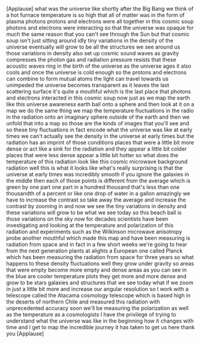 
[Applause]
what was the universe like shortly after
the Big Bang we think of a hot furnace
temperature is so high that all of
matter was in the form of plasma photons
protons and electrons were all together
in this cosmic soup photons and
electrons were interacting so that the
universe was opaque for much the same
reason that you can&#39;t see through the
Sun but that cosmic soup isn&#39;t just
sitting around idly tiny variations in
the density of the universe eventually
will grow to be all the structures we
see around us those variations in
density also set up cosmic sound waves
as gravity compresses the photon gas and
radiation pressure resists that these
acoustic waves ring in the birth of the
universe as the universe ages it also
cools and once the universe is cold
enough so the protons and electrons can
combine to form mutual atoms the light
can travel towards us unimpeded the
universe becomes transparent as it
leaves the last scattering surface it&#39;s
quite a mouthful which is the last place
that photons and electrons interacted in
this cosmic soup now just as we map the
earth like this universe awareness earth
ball onto a sphere and then look at it
on a map we do the same thing we map the
temperature fluctuations in the radio in
the radiation onto an imaginary sphere
outside of the earth and then we unfold
that into a map so those are the kinds
of images that you&#39;ll see and so these
tiny fluctuations in fact encode what
the universe was like at early times we
can&#39;t actually see the density in the
universe at early times but the
radiation has an imprint of those
conditions places that were a little bit
more dense or act like a sink for the
radiation and they appear a little bit
colder places that were less dense
appear a little bit hotter so what does
the temperature of this radiation look
like this cosmic microwave background
radiation well
this is what it looks like what&#39;s really
surprising is that the universe at early
times was incredibly smooth if you
ignore the galaxies in the middle then
each of those points is different from
the average which is green by one part
one part in a hundred thousand that&#39;s
less than one thousandth of a percent or
like one drop of water in a gallon
amazingly we have to increase the
contrast so take away the average and
increase the contrast by zooming in and
now we see the tiny variations in
density and these variations will grow
to be what we see today
so this beach ball is those variations
on the sky now for decades scientists
have been investigating and looking at
the temperature and polarization of this
radiation and experiments such as the
Wilkinson microwave anisotropy probe
another mouthful which made this map and
have been measuring is radiation from
space and in fact in a few short weeks
we&#39;re going to hear from the next
generation plants at alights a European
one called Planck which has been
measuring the radiation from space for
three years
so what happens to these density
fluctuations well they grow under
gravity so areas that were empty become
more empty and dense areas as you can
see in the blue are cooler temperature
plots they get more and more dense and
grow to be stars galaxies and structures
that we see today what if we zoom in
just a little bit more and increase our
angular resolution so I work with a
telescope called the Atacama cosmology
telescope which is based high in the
deserts of northern Chile and measured
this radiation with unprecedented
accuracy soon we&#39;ll be measuring the
polarization as well as the temperature
as a cosmologists I have the privilege
of trying to understand what the
universe was like in the beginning how
it changes with time and I get to map
the incredible journey it has taken to
get us here
thank you
[Applause]
